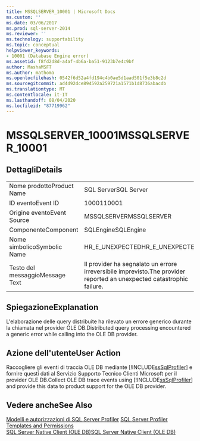 ```yaml
---
title: MSSQLSERVER_10001 | Microsoft Docs
ms.custom: ''
ms.date: 03/06/2017
ms.prod: sql-server-2014
ms.reviewer: ''
ms.technology: supportability
ms.topic: conceptual
helpviewer_keywords:
- 10001 (Database Engine error)
ms.assetid: f8fd2d8d-a4af-4b6a-ba51-9123b7e4c9bf
author: MashaMSFT
ms.author: mathoma
ms.openlocfilehash: 0542f6d52a4fd194c4b0ae5d1aad501f5e3b8c2d
ms.sourcegitcommit: ad4d92dce894592a259721a1571b1d8736abacdb
ms.translationtype: MT
ms.contentlocale: it-IT
ms.lasthandoff: 08/04/2020
ms.locfileid: "87719962"
---
```

# <a name="mssqlserver_10001"></a><span data-ttu-id="9acdd-102">MSSQLSERVER_10001</span><span class="sxs-lookup"><span data-stu-id="9acdd-102">MSSQLSERVER_10001</span></span>
    
## <a name="details"></a><span data-ttu-id="9acdd-103">Dettagli</span><span class="sxs-lookup"><span data-stu-id="9acdd-103">Details</span></span>  
  
|||  
|-|-|  
|<span data-ttu-id="9acdd-104">Nome prodotto</span><span class="sxs-lookup"><span data-stu-id="9acdd-104">Product Name</span></span>|<span data-ttu-id="9acdd-105">SQL Server</span><span class="sxs-lookup"><span data-stu-id="9acdd-105">SQL Server</span></span>|  
|<span data-ttu-id="9acdd-106">ID evento</span><span class="sxs-lookup"><span data-stu-id="9acdd-106">Event ID</span></span>|<span data-ttu-id="9acdd-107">10001</span><span class="sxs-lookup"><span data-stu-id="9acdd-107">10001</span></span>|  
|<span data-ttu-id="9acdd-108">Origine evento</span><span class="sxs-lookup"><span data-stu-id="9acdd-108">Event Source</span></span>|<span data-ttu-id="9acdd-109">MSSQLSERVER</span><span class="sxs-lookup"><span data-stu-id="9acdd-109">MSSQLSERVER</span></span>|  
|<span data-ttu-id="9acdd-110">Componente</span><span class="sxs-lookup"><span data-stu-id="9acdd-110">Component</span></span>|<span data-ttu-id="9acdd-111">SQLEngine</span><span class="sxs-lookup"><span data-stu-id="9acdd-111">SQLEngine</span></span>|  
|<span data-ttu-id="9acdd-112">Nome simbolico</span><span class="sxs-lookup"><span data-stu-id="9acdd-112">Symbolic Name</span></span>|<span data-ttu-id="9acdd-113">HR_E_UNEXPECTED</span><span class="sxs-lookup"><span data-stu-id="9acdd-113">HR_E_UNEXPECTED</span></span>|  
|<span data-ttu-id="9acdd-114">Testo del messaggio</span><span class="sxs-lookup"><span data-stu-id="9acdd-114">Message Text</span></span>|<span data-ttu-id="9acdd-115">Il provider ha segnalato un errore irreversibile imprevisto.</span><span class="sxs-lookup"><span data-stu-id="9acdd-115">The provider reported an unexpected catastrophic failure.</span></span>|  
  
## <a name="explanation"></a><span data-ttu-id="9acdd-116">Spiegazione</span><span class="sxs-lookup"><span data-stu-id="9acdd-116">Explanation</span></span>  
 <span data-ttu-id="9acdd-117">L'elaborazione delle query distribuite ha rilevato un errore generico durante la chiamata nel provider OLE DB.</span><span class="sxs-lookup"><span data-stu-id="9acdd-117">Distributed query processing encountered a generic error while calling into the OLE DB provider.</span></span>  
  
## <a name="user-action"></a><span data-ttu-id="9acdd-118">Azione dell'utente</span><span class="sxs-lookup"><span data-stu-id="9acdd-118">User Action</span></span>  
 <span data-ttu-id="9acdd-119">Raccogliere gli eventi di traccia OLE DB mediante [!INCLUDE[ssSqlProfiler](../../includes/sssqlprofiler-md.md)] e fornire questi dati al Servizio Supporto Tecnico Clienti Microsoft per il provider OLE DB.</span><span class="sxs-lookup"><span data-stu-id="9acdd-119">Collect OLE DB trace events using [!INCLUDE[ssSqlProfiler](../../includes/sssqlprofiler-md.md)] and  provide this data to product support for the OLE DB provider.</span></span>  
  
## <a name="see-also"></a><span data-ttu-id="9acdd-120">Vedere anche</span><span class="sxs-lookup"><span data-stu-id="9acdd-120">See Also</span></span>  
 <span data-ttu-id="9acdd-121">[Modelli e autorizzazioni di SQL Server Profiler](../../tools/sql-server-profiler/sql-server-profiler-templates-and-permissions.md) </span><span class="sxs-lookup"><span data-stu-id="9acdd-121">[SQL Server Profiler Templates and Permissions](../../tools/sql-server-profiler/sql-server-profiler-templates-and-permissions.md) </span></span>  
 [<span data-ttu-id="9acdd-122">SQL Server Native Client &#40;OLE DB&#41;</span><span class="sxs-lookup"><span data-stu-id="9acdd-122">SQL Server Native Client &#40;OLE DB&#41;</span></span>](../native-client/ole-db/sql-server-native-client-ole-db.md)  
  
  
